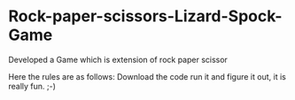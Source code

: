 # Rock-paper-scissors-Lizard-Spock-Game
Developed a Game which is extension of rock paper scissor

Here the rules are as follows:
Download the code run it and figure it out, it is really fun. ;-)
